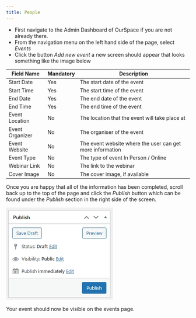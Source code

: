 ```yaml
---
title: People
---
```


* First navigate to the Admin Dashboard of OurSpace if you are not already there.
* From the navigation menu on the left hand side of the page, select _Events_
* Click the button _Add new event_ a new screen should appear that looks something like the image below

|Field Name       | Mandatory | Description
|-----------------|-----------|------------------------------ |
| Start Date      |  Yes      | The start date of the event   |
| Start Time      |  Yes      | The start time of the event   |
| End Date        |  Yes      | The end date of the event     |
| End Time        |  Yes      | The end time of the event     |
| Event Location  |  No       | The location that the event will take place at            |
| Event Organizer |  No       | The organiser of the event            |
| Event Website   |  No       | The event website where the user can get more information            |
| Event Type      |  No       | The type of event In Person / Online            |
| Webinar Link    |  No       | The link to the webinar            |
| Cover Image     |  No       | The cover image, if available            |

Once you are happy that all of the information has been completed, scroll back up to the top of the page and click the _Publish_ button which can be found under the _Publish_ section in the right side of the screen.

![alt text](../../../images/os-new-topic-publish.jpeg)

Your event should now be visible on the events page.